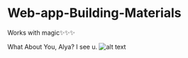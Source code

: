 # Web-app-Building-Materials
Works with magic✨✨✨

What About You, Alya? 
I see u.
![alt text](https://i.pinimg.com/736x/52/64/0b/52640bf09a91734253b230100dd63cab.jpg)
